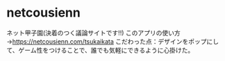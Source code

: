 # netcousienn
ネット甲子園(決着のつく議論サイトです!!)
このアプリの使い方→https://netcousienn.com/tsukaikata
こだわった点：デザインをポップにして、ゲーム性をつけることで、誰でも気軽にできるように心掛けた。
